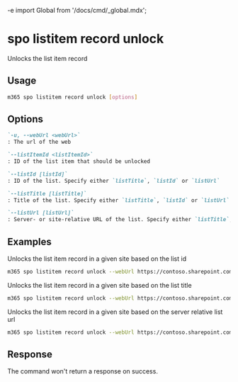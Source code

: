 -e <!-- DISCLAIMER: All secrets, passwords, and sensitive values in this document are examples only and not real credentials. -->
import Global from '/docs/cmd/_global.mdx';

# spo listitem record unlock

Unlocks the list item record

## Usage

```sh
m365 spo listitem record unlock [options]
```

## Options

```md definition-list
`-u, --webUrl <webUrl>`
: The url of the web

`--listItemId <listItemId>`
: ID of the list item that should be unlocked

`--listId [listId]`
: ID of the list. Specify either `listTitle`, `listId` or `listUrl`

`--listTitle [listTitle]`
: Title of the list. Specify either `listTitle`, `listId` or `listUrl`

`--listUrl [listUrl]`
: Server- or site-relative URL of the list. Specify either `listTitle`, `listId` or `listUrl`
```

<Global />

## Examples

Unlocks the list item record in a given site based on the list id

```sh
m365 spo listitem record unlock --webUrl https://contoso.sharepoint.com/sites/project-x --listId 0cd891ef-afce-4e55-b836-fce03286cccf --listItemId 1
```

Unlocks the list item record in a given site based on the list title

```sh
m365 spo listitem record unlock --webUrl https://contoso.sharepoint.com/sites/project-x --listTitle 'List 1' --listItemId 1
```

Unlocks the list item record in a given site based on the server relative list url

```sh
m365 spo listitem record unlock --webUrl https://contoso.sharepoint.com/sites/project-x --listUrl /sites/project-x/lists/TestList --listItemId 1
```

## Response

The command won't return a response on success.
